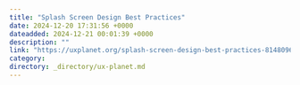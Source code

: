```yaml
---
title: "Splash Screen Design Best Practices"
date: 2024-12-20 17:31:56 +0000
dateadded: 2024-12-21 00:01:39 +0000
description: ""
link: "https://uxplanet.org/splash-screen-design-best-practices-8148096e2fd5?source=rss----819cc2aaeee0---4"
category:
directory: _directory/ux-planet.md
---
```

